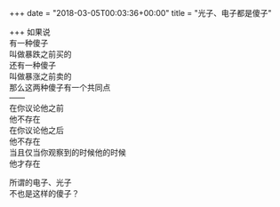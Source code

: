 +++
date = "2018-03-05T00:03:36+00:00"
title = "光子、电子都是傻子"

+++
如果说  
有一种傻子  
叫做暴跌之前买的  
还有一种傻子  
叫做暴涨之前卖的  
那么这两种傻子有一个共同点  
——  
在你议论他之前  
他不存在  
在你议论他之后  
他不存在  
当且仅当你观察到的时候他的时候  
他才存在  
  
所谓的电子、光子  
不也是这样的傻子？  